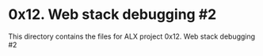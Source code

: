 # 0x12. Web stack debugging #2
This directory contains the files for ALX project 0x12. Web stack debugging #2
